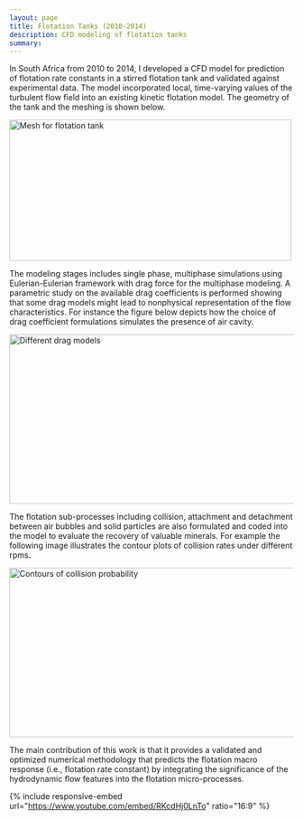 ```yaml
---
layout: page
title: Flotation Tanks (2010-2014)
description: CFD modeling of flotation tanks
summary: 
---
```


In South Africa from 2010 to 2014, I developed a CFD model for prediction of 
flotation rate constants in a stirred flotation tank and validated against 
experimental data. The model incorporated local, time-varying values of the 
turbulent flow field into an existing kinetic flotation model. The geometry of 
the tank and the meshing is shown below.

<img src="/cfd-squared/images/mesh.png?raw=true" class="align-center" width="500" height="250"
title="Mesh for flotation tank"/>


The modeling stages includes single phase, multiphase simulations using 
Eulerian-Eulerian framework with drag force for the multiphase modeling. A 
parametric study on the available drag coefficients is performed showing that 
some drag models might lead to nonphysical representation of the flow 
characteristics. For instance the figure below depicts how the choice of drag 
coefficient formulations simulates the presence of air cavity.    

<img src="/cfd-squared/images/cavity_comparison.png?raw=true" class="align-center" width="600" height="300"
title="Different drag models"/>

The flotation sub-processes including collision, attachment and detachment 
between air bubbles and solid particles are also formulated and coded into the
model to evaluate the recovery of valuable minerals. For example the following 
image illustrates the contour plots of collision rates under different rpms.

<img src="/cfd-squared/images/collision.png?raw=true" class="align-center" width="600" height="300"
title="Contours of collision probability"/>

The main contribution of this work is that it provides a validated and optimized
 numerical methodology that predicts the flotation macro response (i.e., 
 flotation rate constant) by integrating the significance of the hydrodynamic 
 flow features into the flotation micro-processes.

{% include responsive-embed url="https://www.youtube.com/embed/RKcdHj0LnTo" ratio="16:9" %}

<!-- <iframe width="600" height="330" src="https://www.youtube.com/embed/RKcdHj0LnTo" frameborder="0" allow="accelerometer; autoplay; encrypted-media; gyroscope; picture-in-picture" allowfullscreen></iframe> -->